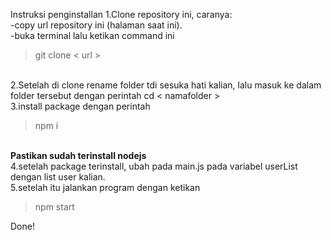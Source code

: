 Instruksi penginstallan
1.Clone repository ini, caranya: <br>
-copy url repository ini (halaman saat ini).<br>
-buka terminal lalu ketikan command ini <br>
<blockquote>
    git clone < url >
</blockquote>
<br>
2.Setelah di clone rename folder tdi sesuka hati kalian, lalu masuk ke dalam folder tersebut dengan perintah cd < namafolder >
<br>
3.install package dengan perintah <br>
<blockquote>
    npm i
</blockquote>
<br>
<strong>Pastikan sudah terinstall nodejs</strong>
    <br>
4.setelah package terinstall, ubah pada main.js pada variabel userList dengan list user kalian.
<br>
5.setelah itu jalankan program dengan ketikan
<blockquote>
npm start
</blockquote>
Done!
